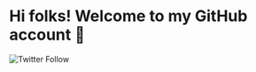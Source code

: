 # Hi folks! Welcome to my GitHub account 👋

![Twitter Follow](https://img.shields.io/twitter/follow/itsMattei?color=%231DA1F2&label=twitter&logo=Twitter&style=for-the-badge)

<!--
**itsmattei/itsmattei** is a ✨ _special_ ✨ repository because its `README.md` (this file) appears on your GitHub profile.

Here are some ideas to get you started:

- 🔭 I’m currently working on ...
- 🌱 I’m currently learning ...
- 👯 I’m looking to collaborate on ...
- 🤔 I’m looking for help with ...
- 💬 Ask me about ...
- 📫 How to reach me: ...
- 😄 Pronouns: ...
- ⚡ Fun fact: ...
-->
